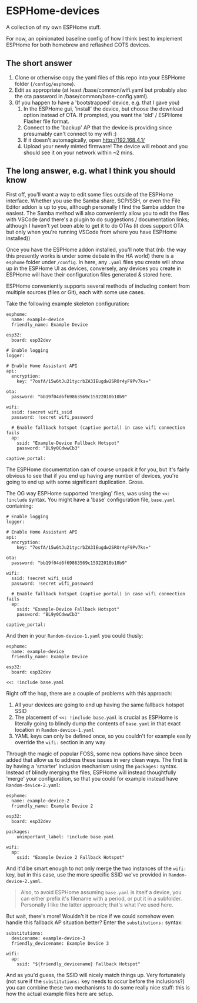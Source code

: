 # ESPHome-devices
A collection of my own ESPHome stuff.

For now, an opinionated baseline config of how I think best to implement ESPHome for both homebrew and reflashed COTS devices.

## The short answer
1. Clone or otherwise copy the yaml files of this repo into your ESPHome folder (`/config/esphome`).
1. Edit as appropriate (at least /base/common/wifi.yaml but probably also the ota password in /base/common/base-config.yaml).
1. (If you happen to have a 'bootstrapped' device, e.g. that I gave you)
    1. In the ESPHome gui, 'install' the device, but choose the download option instead of OTA. If prompted, you want the 'old' / ESPHome Flasher file format. 
    1. Connect to the 'backup' AP that the device is providing since presumably can't connect to my wifi :)
    1. If it doesn't automagically, open http://192.168.4.1/
    1. Upload your newly minted firmware! The device will reboot and you should see it on your network within ~2 mins.

## The long answer, e.g. what I think you should know

First off, you'll want a way to edit some files outside of the ESPHome interface. Whether you use the Samba share, SCP/SSH, or even the File Editor addon is up to you, although personally I find the Samba addon the easiest. The Samba method will also conveniently allow you to edit the files with VSCode (and there's a plugin to do suggestions / documentation links; although I haven't yet been able to get it to do OTAs (it does support OTA but only when you're running VSCode from where you have ESPHome installed))

Once you have the ESPHome addon installed, you'll note that (nb: the way this presently works is under some debate in the HA world) there is a `esphome` folder under `/config`. In here, any `.yaml` files you create will show up in the ESPHome UI as devices, conversely, any devices you create in ESPHome will have their configuration files generated & stored here.

ESPHome conveniently supports several methods of including content from multiple sources (files or Git), each with some use cases.

Take the following example skeleton configuration:

```
esphome:
  name: example-device
  friendly_name: Example Device

esp32:
  board: esp32dev

# Enable logging
logger:

# Enable Home Assistant API
api:
  encryption:
    key: "7osfA/15w6tJu21tycrbZA3IEugdw2SROr4yF9Pv7ks="

ota:
  password: "bb19f04d6f69863569c15922010b10b9"

wifi:
  ssid: !secret wifi_ssid
  password: !secret wifi_password

  # Enable fallback hotspot (captive portal) in case wifi connection fails
  ap:
    ssid: "Example-Device Fallback Hotspot"
    password: "BL9y0CdwwCb3"

captive_portal:
```

The ESPHome documentation can of course unpack it for you, but it's fairly obvious to see that if you end up having any number of devices, you're going to end up with some significant duplication. Gross.

The OG way ESPHome supported 'merging' files, was using the `<<: !include` syntax. You might have a 'base' configuration file, `base.yaml` containing:

```
# Enable logging
logger:

# Enable Home Assistant API
api:
  encryption:
    key: "7osfA/15w6tJu21tycrbZA3IEugdw2SROr4yF9Pv7ks="

ota:
  password: "bb19f04d6f69863569c15922010b10b9"

wifi:
  ssid: !secret wifi_ssid
  password: !secret wifi_password

  # Enable fallback hotspot (captive portal) in case wifi connection fails
  ap:
    ssid: "Example-Device Fallback Hotspot"
    password: "BL9y0CdwwCb3"

captive_portal:
```

And then in your `Random-device-1.yaml` you could thusly:

```
esphome:
  name: example-device
  friendly_name: Example Device

esp32:
  board: esp32dev

<<: !include base.yaml
```

Right off the hop, there are a couple of problems with this approach:
1. All your devices are going to end up having the same fallback hotspot SSID
1. The placement of `<<: !include base.yaml` is crucial as ESPHome is literally going to blindly dump the contents of `base.yaml` in that exact location in `Random-device-1.yaml`
1. YAML keys can only be defined once, so you couldn't for example easily override the `wifi:` section in any way

Through the magic of popular FOSS, some new options have since been added that allow us to address these issues in very clean ways. The first is by having a 'smarter' inclusion mechanism using the `packages:` syntax. Instead of blindly merging the files, ESPHome will instead thoughtfully 'merge' your configuration, so that you could for example instead have `Random-device-2.yaml`:

```
esphome:
  name: example-device-2
  friendly_name: Example Device 2

esp32:
  board: esp32dev

packages:
    unimportant_label: !include base.yaml

wifi:
  ap:
    ssid: "Example Device 2 Fallback Hotspot"
```

And it'd be smart enough to not only merge the two instances of the `wifi:` key, but in this case, use the more specific SSID we've provided in `Random-device-2.yaml`.

> Also, to avoid ESPHome assuming `base.yaml` is itself a device, you can either prefix it's filename with a period, or put it in a subfolder. Personally I like the latter approach; that's what I've used here.

But wait, there's more! Wouldn't it be nice if we could somehow even handle this fallback AP situation better? Enter the `substitutions:` syntax:

```
substitutions:
  devicename: example-device-3
  friendly_devicename: Example Device 3

wifi:
  ap:
    ssid: "${friendly_devicename} Fallback Hotspot"
```

And as you'd guess, the SSID will nicely match things up. Very fortunately (not sure if the `substitutions:` key needs to occur before the inclusions?) you can combine these two mechanisms to do some really nice stuff: this is how the actual example files here are setup.
